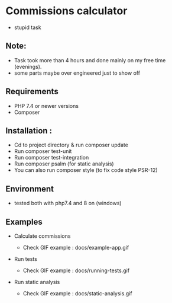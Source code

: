 # Commissions calculator
- stupid task 

## Note:
 - Task took more than 4 hours and done mainly on my free time (evenings).
 - some parts maybe over engineered just to show off
## Requirements
 - PHP 7.4 or newer versions
 - Composer

## Installation :
 - Cd to project directory & run composer update
 - Run composer test-unit
 - Run composer test-integration
 - Run composer psalm (for static analysis)
 - You can also run composer style (to fix code style PSR-12)

## Environment
- tested both with php7.4 and 8 on (windows)

## Examples
 - Calculate commissions
    - Check GIF example : docs/example-app.gif

 - Run tests
   - Check GIF example : docs/running-tests.gif

- Run static analysis
   - Check GIF example : docs/static-analysis.gif

